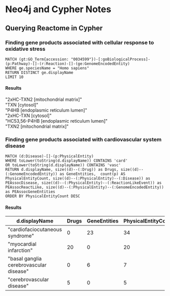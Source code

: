 # Neo4j and Cypher Notes

## Querying Reactome in Cypher

###  Finding gene products associated with cellular response to oxidative stress

```
MATCH (gt:GO_Term{accession: "0034599"})-[:goBiologicalProcess]-(p:Pathway)-[]-(r:Reaction)-[]-(ge:GenomeEncodedEntity)
WHERE ge.speciesName = "Homo sapiens"
RETURN DISTINCT ge.displayName
LIMIT 10
```
#### Results
"2xHC-TXN2 [mitochondrial matrix]"  
"TXN [cytosol]"   
"P4HB [endoplasmic reticulum lumen]"  
"2xHC-TXN [cytosol]"  
"HC53,56-P4HB [endoplasmic reticulum lumen]"  
"TXN2 [mitochondrial matrix]"  

###  Finding gene products associated with cardiovascular system disease

```
MATCH (d:Disease)-[]-(p:PhysicalEntity)
WHERE toLower(toString(d.displayName)) CONTAINS 'card'
OR toLower(toString(d.displayName)) CONTAINS 'vasc'
RETURN d.displayName, size((d)--(:Drug)) as Drugs, size((d)--(:GenomeEncodedEntity)) as GeneEntities,  count(p) AS PhysicalEntityCount, size((d)--(:PhysicalEntity)--(:Disease)) as PEAssocDisease, size((d)--(:PhysicalEntity)--(:ReactionLikeEvent)) as PEAssocReactLike, size((d)--(:PhysicalEntity)--(:GenomeEncodedEntity)) as PEAssocGeneEntities
ORDER BY PhysicalEntityCount DESC
```
#### Results

|d.displayName  |Drugs|GeneEntities|PhysicalEntityCount|
|---------------|-----|------------|-------------------|
|"cardiofaciocutaneous syndrome"|0|23 |34|
|"myocardial infarction" |20 |0|20|
|"basal ganglia cerebrovascular disease" |0|6|7|
|"cerebrovascular disease" |5|0|5|

